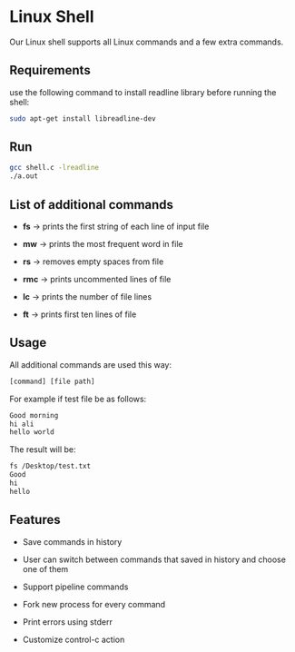 # Linux Shell

Our Linux shell supports all Linux commands and a few extra commands.
## Requirements
use the following command to install readline library before running the shell:
```bash
sudo apt-get install libreadline-dev
```
## Run
```bash
gcc shell.c -lreadline
./a.out
```
## List of additional commands

* __fs__ → prints the first string of each line of input file

* __mw__ → prints the most frequent word in file

* __rs__ → removes empty spaces from file

* __rmc__ → prints uncommented lines of file

* __lc__ → prints the number of file lines

* __ft__ → prints first ten lines of file

## Usage
All additional commands are used this way:
```bash
[command] [file path]
``` 
For example if test file be as follows:
```txt
Good morning
hi ali
hello world
```
The result will be:
```bash
fs /Desktop/test.txt
Good
hi
hello
``` 
## Features
* Save commands in history

* User can switch between commands that saved in history and choose one of them

* Support pipeline commands

* Fork new process for every command

* Print errors using stderr

* Customize control-c action
